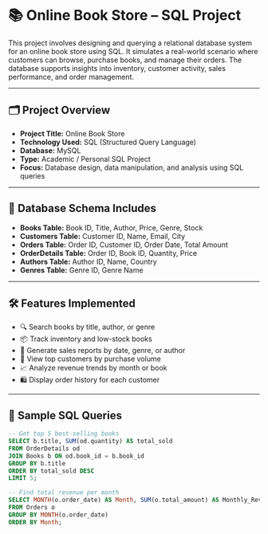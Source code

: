# 📚 Online Book Store – SQL Project

This project involves designing and querying a relational database system for an online book store using SQL. It simulates a real-world scenario where customers can browse, purchase books, and manage their orders. The database supports insights into inventory, customer activity, sales performance, and order management.

---

## 🗂️ Project Overview

- **Project Title:** Online Book Store
- **Technology Used:** SQL (Structured Query Language)
- **Database:** MySQL 
- **Type:** Academic / Personal SQL Project
- **Focus:** Database design, data manipulation, and analysis using SQL queries

---

## 🧱 Database Schema Includes

- **Books Table:** Book ID, Title, Author, Price, Genre, Stock
- **Customers Table:** Customer ID, Name, Email, City
- **Orders Table:** Order ID, Customer ID, Order Date, Total Amount
- **OrderDetails Table:** Order ID, Book ID, Quantity, Price
- **Authors Table:** Author ID, Name, Country
- **Genres Table:** Genre ID, Genre Name

---

## 🛠️ Features Implemented

- 🔍 Search books by title, author, or genre  
- 📦 Track inventory and low-stock books  
- 🧾 Generate sales reports by date, genre, or author  
- 👥 View top customers by purchase volume  
- 📈 Analyze revenue trends by month or book  
- 🛍️ Display order history for each customer  

---

## 📌 Sample SQL Queries

```sql
-- Get top 5 best-selling books
SELECT b.title, SUM(od.quantity) AS total_sold
FROM OrderDetails od
JOIN Books b ON od.book_id = b.book_id
GROUP BY b.title
ORDER BY total_sold DESC
LIMIT 5;

-- Find total revenue per month
SELECT MONTH(o.order_date) AS Month, SUM(o.total_amount) AS Monthly_Revenue
FROM Orders o
GROUP BY MONTH(o.order_date)
ORDER BY Month;
